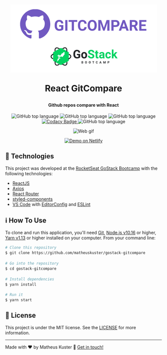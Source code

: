 <h1 align="center">
  <img alt="GitCompare" title="GitCompare" src=".github/GitCompare.png"  />

React GitCompare

</h1>

<h4 align="center">
Github repos compare with React
</h4>

<p align="center">
  <img alt="GitHub top language" src="https://img.shields.io/github/languages/top/matheuskuster/gostack-gitcompare.svg">

  <img alt="GitHub top language" src="https://img.shields.io/github/languages/count/matheuskuster/gostack-gitcompare.svg">

  <img alt="GitHub top language" src="https://img.shields.io/github/repo-size/matheuskuster/gostack-gitcompare.svg">

  <a href="https://api.codacy.com/project/badge/Grade/c5aeea379c5041c1b34e4e0163e84496" target="_blank">
    <img alt="Codacy Badge" src="https://img.shields.io/codacy/grade/c5aeea379c5041c1b34e4e0163e84496">
  </a>

  <img alt="GitHub top language" src="https://img.shields.io/github/last-commit/matheuskuster/gostack-gitcompare.svg">
</p>

<p align="center">
  <img alt="Web gif" src="https://media.giphy.com/media/elzf2ZHSr6F3uiFMzM/giphy.gif">

</p>

  <p align="center">
  <a href="https://mk-gitcompare.netlify.com/" target="_blank">
    <img alt="Demo on Netlify" src="https://res.cloudinary.com/lukemorales/image/upload/v1563043495/readme_logos/demo_on_netlify_bbuvjz.png">
  </a>
</p>

## :rocket: Technologies

This project was developed at the [RocketSeat GoStack Bootcamp](https://rocketseat.com.br/bootcamp) with the following technologies:

- [ReactJS](https://reactjs.org/)
- [Axios](https://github.com/axios/axios)
- [React Router](https://www.npmjs.com/package/react-router-dom)
- [styled-components](https://www.styled-components.com/)
- [VS Code](https://code.visualstudio.com/) with [EditorConfig](https://marketplace.visualstudio.com/items?itemName=EditorConfig.EditorConfig) and [ESLint](https://marketplace.visualstudio.com/items?itemName=dbaeumer.vscode-eslint)

## :information_source: How To Use

To clone and run this application, you'll need [Git](https://git-scm.com), [Node.js v10.16](https://nodejs.org/) or higher, [Yarn v1.13](https://yarnpkg.com/) or higher installed on your computer. From your command line:

```bash
# Clone this repository
$ git clone https://github.com/matheuskuster/gostack-gitcompare

# Go into the repository
$ cd gostack-gitcompare

# Install dependencies
$ yarn install

# Run it
$ yarn start
```

## :memo: License

This project is under the MIT license. See the [LICENSE](https://github.com/matheuskuster/gostack-gitcompare/blob/master/LICENSE) for more information.

---

Made with ♥ by Matheus Kuster :wave: [Get in touch!](https://www.linkedin.com/in/matheus-kuster/)
